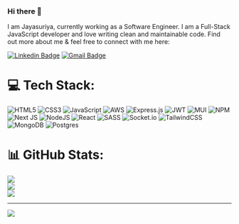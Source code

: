 
### Hi there 👋

I am Jayasuriya, currently working as a Software Engineer. I am a Full-Stack JavaScript developer and love writing clean and maintainable code. Find out more about me & feel free to connect with me here:

[![Linkedin Badge](https://img.shields.io/badge/-Jayasuriya-blue?style=flat-square&logo=Linkedin&logoColor=white&link=https://www.linkedin.com/in/jaya-suriya-480818179/)](https://www.linkedin.com/in/jaya-suriya-480818179/)
[![Gmail Badge](https://img.shields.io/badge/-suriyashan98@gmail.com-c14438?style=flat-square&logo=Gmail&logoColor=white&link=mailto:suriyashan98@gmail.com)](mailto:suriyashan98@gmail.com)



# 💻 Tech Stack:
![HTML5](https://img.shields.io/badge/html5-%23E34F26.svg?style=for-the-badge&logo=html5&logoColor=white) ![CSS3](https://img.shields.io/badge/css3-%231572B6.svg?style=for-the-badge&logo=css3&logoColor=white) ![JavaScript](https://img.shields.io/badge/javascript-%23323330.svg?style=for-the-badge&logo=javascript&logoColor=%23F7DF1E) ![AWS](https://img.shields.io/badge/AWS-%23FF9900.svg?style=for-the-badge&logo=amazon-aws&logoColor=white) ![Express.js](https://img.shields.io/badge/express.js-%23404d59.svg?style=for-the-badge&logo=express&logoColor=%2361DAFB) ![JWT](https://img.shields.io/badge/JWT-black?style=for-the-badge&logo=JSON%20web%20tokens) ![MUI](https://img.shields.io/badge/MUI-%230081CB.svg?style=for-the-badge&logo=material-ui&logoColor=white) ![NPM](https://img.shields.io/badge/NPM-%23000000.svg?style=for-the-badge&logo=npm&logoColor=white) ![Next JS](https://img.shields.io/badge/Next-black?style=for-the-badge&logo=next.js&logoColor=white) ![NodeJS](https://img.shields.io/badge/node.js-6DA55F?style=for-the-badge&logo=node.js&logoColor=white) ![React](https://img.shields.io/badge/react-%2320232a.svg?style=for-the-badge&logo=react&logoColor=%2361DAFB) ![SASS](https://img.shields.io/badge/SASS-hotpink.svg?style=for-the-badge&logo=SASS&logoColor=white) ![Socket.io](https://img.shields.io/badge/Socket.io-black?style=for-the-badge&logo=socket.io&badgeColor=010101) ![TailwindCSS](https://img.shields.io/badge/tailwindcss-%2338B2AC.svg?style=for-the-badge&logo=tailwind-css&logoColor=white) ![MongoDB](https://img.shields.io/badge/MongoDB-%234ea94b.svg?style=for-the-badge&logo=mongodb&logoColor=white) ![Postgres](https://img.shields.io/badge/postgres-%23316192.svg?style=for-the-badge&logo=postgresql&logoColor=white)
# 📊 GitHub Stats:
![](https://github-readme-stats.vercel.app/api?username=jayasuriya3&theme=dark&hide_border=false&include_all_commits=true&count_private=false)<br/>
![](https://github-readme-streak-stats.herokuapp.com/?user=jayasuriya3&theme=dark&hide_border=false)<br/>
![](https://github-readme-stats.vercel.app/api/top-langs/?username=jayasuriya3&theme=dark&hide_border=false&include_all_commits=true&count_private=false&layout=compact)

---
[![](https://visitcount.itsvg.in/api?id=jayasuriya3&icon=0&color=0)](https://visitcount.itsvg.in)

<!-- Proudly created with GPRM ( https://gprm.itsvg.in ) -->
